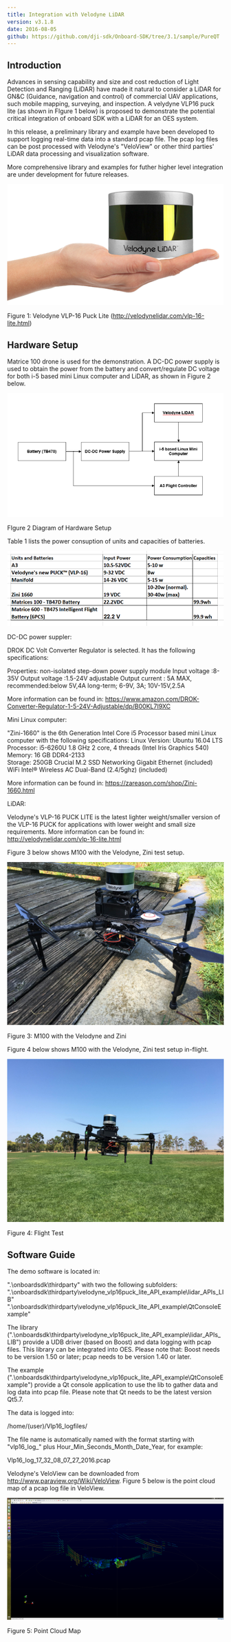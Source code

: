 ```yaml
---
title: Integration with Velodyne LiDAR
version: v3.1.8
date: 2016-08-05
github: https://github.com/dji-sdk/Onboard-SDK/tree/3.1/sample/PureQT
---
```


## Introduction

Advances in sensing capability and size and cost reduction of Light Detection and Ranging (LiDAR) have made it natural to consider a LiDAR for GN&C (Guidance, navigation and control) of commercial UAV applications, such mobile mapping, surveying, and inspection. A velydyne VLP16 puck lite (as shown in FIgure 1 below) is proposed to demonstrate the potential critical integration of onboard SDK with a LiDAR for an OES system. 

In this release, a preliminary library and example have been developed to support logging real-time data into a standard pcap file.  The pcap log files can be post processed with Velodyne's "VeloView" or other third parties' LiDAR data processing and visualization software. 
 
More comprehensive library and examples for futher higher level integration are under development for future releases.

![VLP-16 puck lite](../../images/velodyne/Puck_LITE_Hand.png)

Figure 1: Velodyne VLP-16 Puck Lite (http://velodynelidar.com/vlp-16-lite.html)

## Hardware Setup

Matrice 100 drone is used for the demonstration. A DC-DC power supply is used to obtain the power from the battery and convert/regulate DC voltage for both i-5 based mini Linux computer and LiDAR, as shown in Figure 2 below.

![Hardware Setup](../../images/velodyne/hw_setup.PNG)

FIgure 2 Diagram of Hardware Setup

Table 1 lists the power consuption of units and capacities of batteries.

![Power Requirement](../../images/velodyne/units_power_consumptions_Batteries.PNG)

DC-DC power suppler:

DROK DC Volt Converter Regulator is selected. It has the following specifications:
	
Properties: non-isolated step-down power supply module 
Input voltage :8-35V 
Output voltage :1.5-24V adjustable 
Output current : 5A MAX, recommended:below 5V,4A long-term; 6-9V, 3A; 10V-15V,2.5A 

More information can be found in: https://www.amazon.com/DROK-Converter-Regulator-1-5-24V-Adjustable/dp/B00KL7I9XC
	
Mini Linux computer:

"Zini-1660" is the 6th Generation Intel Core i5 Processor based mini Linux computer with the following specifications:
Linux Version:  Ubuntu 16.04 LTS  
Processor: i5-6260U 1.8 GHz 2 core, 4 threads (Intel Iris Graphics 540)
Memory:  16 GB DDR4-2133     
Storage: 250GB Crucial M.2 SSD
Networking  Gigabit Ethernet (included)    
WiFi  Intel® Wireless AC Dual-Band (2.4/5ghz) (included)    

More information can be found in: https://zareason.com/shop/Zini-1660.html

LiDAR:

Velodyne's VLP-16 PUCK LITE is the latest lighter weight/smaller version of the VLP-16 PUCK for applications with lower weight and small size requirements.  More information can be found in:
http://velodynelidar.com/vlp-16-lite.html
	
Figure 3 below shows M100 with the Velodyne, Zini test setup. 

![Hardware Setup](../../images/velodyne/VeloM100.JPG)

Figure 3: M100 with the Velodyne and Zini

Figure 4 below shows M100 with the Velodyne, Zini test setup in-flight. 

![Hardware Setup](../../images/velodyne/VeloFlying.JPG)

Figure 4: Flight Test
	
## Software Guide
The demo software is located in:

".\onboardsdk\thirdparty" with two the following subfolders:
".\onboardsdk\thirdparty\velodyne_vlp16puck_lite_API_example\lidar_APIs_LIB"
".\onboardsdk\thirdparty\velodyne_vlp16puck_lite_API_example\QtConsoleExample"

The library (".\onboardsdk\thirdparty\velodyne_vlp16puck_lite_API_example\lidar_APIs_LIB") provide a UDB driver (based on Boost) and data logging with pcap files. This library can be integrated into OES.  Please note that: Boost needs to be version 1.50 or later; pcap needs to be version 1.40 or later.

The example (".\onboardsdk\thirdparty\velodyne_vlp16puck_lite_API_example\QtConsoleExample") provide a Qt console application to use the lib to gather data and log data into pcap file. Please note that Qt needs to be the latest version Qt5.7.

The data is logged into: 
	
/home/(user)/Vlp16_logfiles/

The file name is automatically named with the format starting with "vlp16_log_" plus Hour_Min_Seconds_Month_Date_Year, for example:

Vlp16_log_17_32_08_07_27_2016.pcap

Velodyne's VeloView can be downloaded from http://www.paraview.org/Wiki/VeloView.  Figure 5 below is the point cloud map of a pcap log file in VeloView.

![Point Cloud](../../images/velodyne/PointCloudInVeloView.png)

Figure 5: Point Cloud Map